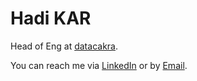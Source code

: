 # Hadi KAR
Head of Eng at [datacakra](https://datacakra.com).

You can reach me via [LinkedIn](https://www.linkedin.com/in/hkar19/) or by [Email](mailto:hadi@datacakra.com).

<!--
**hkar19/hkar19** is a ✨ _special_ ✨ repository because its `README.md` (this file) appears on your GitHub profile.

Here are some ideas to get you started:

- 🔭 I’m currently working on ...
- 🌱 I’m currently learning ...
- 👯 I’m looking to collaborate on ...
- 🤔 I’m looking for help with ...
- 💬 Ask me about ...
- 📫 How to reach me: ...
- 😄 Pronouns: ...
- ⚡ Fun fact: ...
-->
